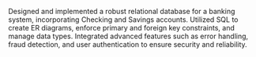 Designed and implemented a robust relational database for a banking system, incorporating Checking and Savings accounts. Utilized SQL to create ER diagrams, enforce primary and foreign key constraints, and manage data types. Integrated advanced features such as error handling, fraud detection, and user authentication to ensure security and reliability.

